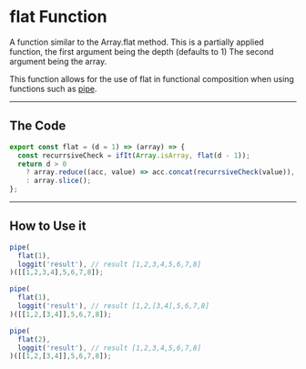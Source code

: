 # flat Function

A function similar to the Array.flat method. This is a partially applied function,
the first argument being the depth (defaults to 1)
The second argument being the array. 

This function allows for the use of flat in functional composition when using functions such as [pipe](../../util-functions/pipe/README.md).

---

## The Code

```typescript
export const flat = (d = 1) => (array) => {
  const recurrsiveCheck = ifIt(Array.isArray, flat(d - 1));
  return d > 0
    ? array.reduce((acc, value) => acc.concat(recurrsiveCheck(value)), [])
    : array.slice();
};
```

---

## How to Use it

```typescript
pipe(
  flat(1),
  loggit('result'), // result [1,2,3,4,5,6,7,8]
)([[1,2,3,4],5,6,7,8]);

pipe(
  flat(1),
  loggit('result'), // result [1,2,[3,4],5,6,7,8]
)([[1,2,[3,4]],5,6,7,8]);

pipe(
  flat(2),
  loggit('result'), // result [1,2,3,4,5,6,7,8]
)([[1,2,[3,4]],5,6,7,8]);
```
